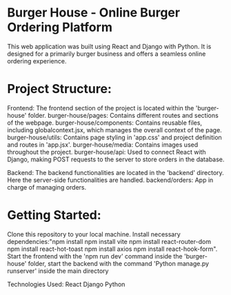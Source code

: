 # Burger House - Online Burger Ordering Platform

This web application was built using React and Django with Python. It is designed for a primarily burger business and offers a seamless online ordering experience.

# Project Structure:

Frontend: The frontend section of the project is located within the 'burger-house' folder. burger-house/pages: Contains different routes and sections of the webpage. burger-house/components: Contains reusable files, including globalcontext.jsx, which manages the overall context of the page. burger-house/utils: Contains page styling in 'app.css' and project definition and routes in 'app.jsx'. burger-house/media: Contains images used throughout the project. burger-house/api: Used to connect React with Django, making POST requests to the server to store orders in the database.

Backend: The backend functionalities are located in the 'backend' directory. Here the server-side functionalities are handled. backend/orders: App in charge of managing orders.

# Getting Started:
Clone this repository to your local machine. Install necessary dependencies:"npm install npm install vite npm install react-router-dom npm install react-hot-toast npm install axios npm install react-hook-form". Start the frontend with the 'npm run dev' command inside the 'burger-house' folder, start the backend with the command 'Python manage.py runserver' inside the main directory

Technologies Used:
React Django Python
